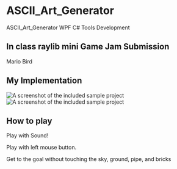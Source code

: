 # ASCII_Art_Generator
ASCII_Art_Generator WPF C# Tools Development
## In class raylib mini Game Jam Submission
Mario Bird


## My Implementation
![A screenshot of the included sample project](raygame/MarioBird.png)
![A screenshot of the included sample project](raygame/MarioBird1.png)

## How to play
Play with Sound!

Play with left mouse button.

Get to the goal without touching the sky, ground, pipe, and bricks

